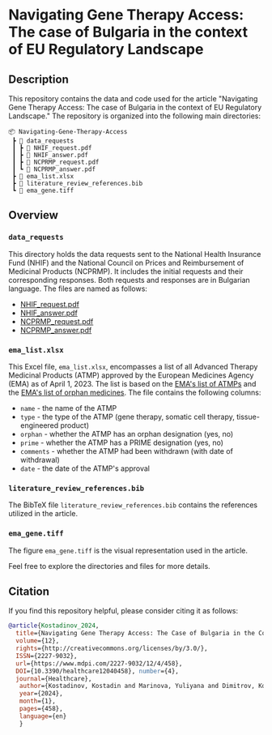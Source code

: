 # Navigating Gene Therapy Access: The case of Bulgaria in the context of EU Regulatory Landscape

## Description

This repository contains the data and code used for the article "Navigating Gene Therapy Access: The case of Bulgaria in the context of EU Regulatory Landscape." The repository is organized into the following main directories:

```
📦 Navigating-Gene-Therapy-Access
 ┣ 📂 data_requests
 ┃ ┣ 📜 NHIF_request.pdf
 ┃ ┣ 📜 NHIF_answer.pdf
 ┃ ┣ 📜 NCPRMP_request.pdf
 ┃ ┗ 📜 NCPRMP_answer.pdf
 ┣ 📜 ema_list.xlsx
 ┣ 📜 literature_review_references.bib
 ┗ 📜 ema_gene.tiff

```

## Overview


### `data_requests`

This directory holds the data requests sent to the National Health Insurance Fund (NHIF) and the National Council on Prices and Reimbursement of Medicinal Products (NCPRMP). It includes the initial requests and their corresponding responses. Both requests and responses are in Bulgarian language. The files are named as follows:

- [NHIF_request.pdf](data_requests/NHIF_request.pdf)
- [NHIF_answer.pdf](data_requests/NHIF_answer.pdf)
- [NCPRMP_request.pdf](data_requests/NCPRMP_request.pdf)
- [NCPRMP_answer.pdf](data_requests/NCPRMP_answer.pdf)

### `ema_list.xlsx`

This Excel file, `ema_list.xlsx`, encompasses a list of all Advanced Therapy Medicinal Products (ATMP) approved by the European Medicines Agency (EMA) as of April 1, 2023. The list is based on the [EMA's list of ATMPs](https://www.ema.europa.eu/en/human-regulatory/overview/advanced-therapy-medicinal-products-overview) and the [EMA's list of orphan medicines](https://www.ema.europa.eu/en/human-regulatory/overview/orphan-designation-overview). The file contains the following columns:

- `name` - the name of the ATMP
- `type` - the type of the ATMP (gene therapy, somatic cell therapy, tissue-engineered product)
- `orphan` - whether the ATMP has an orphan designation (yes, no)
- `prime` - whether the ATMP has a PRIME designation (yes, no)
- `comments` - whether the ATMP had been withdrawn (with date of withdrawal) 
- `date` - the date of the ATMP's approval

### `literature_review_references.bib`

The BibTeX file `literature_review_references.bib` contains the references utilized in the article.

### `ema_gene.tiff`

The figure `ema_gene.tiff` is the visual representation used in the article.

Feel free to explore the directories and files for more details.

## Citation

If you find this repository helpful, please consider citing it as follows:

```bibtex
@article{Kostadinov_2024, 
  title={Navigating Gene Therapy Access: The Case of Bulgaria in the Context of the EU Regulatory Landscape}, 
  volume={12}, 
  rights={http://creativecommons.org/licenses/by/3.0/}, 
  ISSN={2227-9032}, 
  url={https://www.mdpi.com/2227-9032/12/4/458}, 
  DOI={10.3390/healthcare12040458}, number={4}, 
  journal={Healthcare},
   author={Kostadinov, Kostadin and Marinova, Yuliyana and Dimitrov, Kostadin and Hristova-Atanasova, Eleonora and Iskrov, Georgi and Stefanov, Rumen}, 
   year={2024}, 
   month={1}, 
   pages={458}, 
   language={en} 
   }
